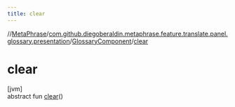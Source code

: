 ```yaml
---
title: clear
---
```

//[MetaPhrase](../../../index.html)/[com.github.diegoberaldin.metaphrase.feature.translate.panel.glossary.presentation](../index.html)/[GlossaryComponent](index.html)/[clear](clear.html)



# clear



[jvm]\
abstract fun [clear](clear.html)()




